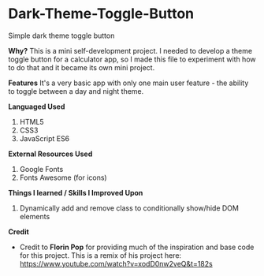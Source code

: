 # Dark-Theme-Toggle-Button
Simple dark theme toggle button

**Why?**
This is a mini self-development project. I needed to develop a theme toggle button for a calculator app, so I made this file to experiment with how to do that and it became its own mini project.

**Features**
It's a very basic app with only one main user feature - the ability to toggle between a day and night theme. 

**Languaged Used**
1. HTML5
2. CSS3
3. JavaScript ES6

**External Resources Used**
1. Google Fonts 
2. Fonts Awesome (for icons)

**Things I learned / Skills I Improved Upon**
1. Dynamically add and remove class to conditionally show/hide DOM elements


**Credit**
- Credit to **Florin Pop** for providing much of the inspiration and base code for this project. This is a remix of his project here: https://www.youtube.com/watch?v=xodD0nw2veQ&t=182s
